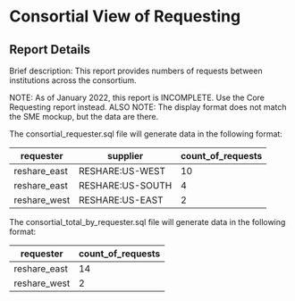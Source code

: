 # Consortial View of Requesting

## Report Details

Brief description: This report provides numbers of requests between institutions across the consortium.

NOTE: As of January 2022, this report is INCOMPLETE.  Use the Core Requesting report instead.
ALSO NOTE: The display format does not match the SME mockup, but the data are there.

The consortial_requester.sql file will generate data in the following format:

|requester|supplier|count\_of\_requests|
|------------|------------|------------|
|reshare_east|RESHARE:US-WEST|10|
|reshare_east|RESHARE:US-SOUTH|4|
|reshare_west|RESHARE:US-EAST|2|


The consortial_total_by_requester.sql file will generate data in the following format:

|requester|count\_of\_requests|
|------------|------------|
|reshare_east|14|
|reshare_west|2|
